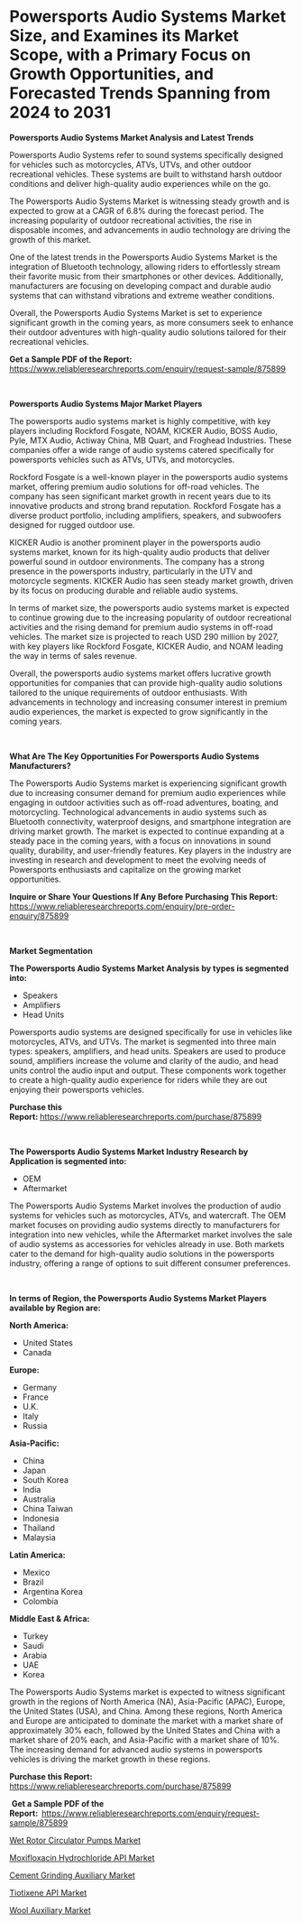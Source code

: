 <p><h1>Powersports Audio Systems Market Size, and Examines its Market Scope, with a Primary Focus on Growth Opportunities, and Forecasted Trends Spanning from 2024 to 2031</h1></p><p><strong>Powersports Audio Systems Market Analysis and Latest Trends</strong></p>
<p><p>Powersports Audio Systems refer to sound systems specifically designed for vehicles such as motorcycles, ATVs, UTVs, and other outdoor recreational vehicles. These systems are built to withstand harsh outdoor conditions and deliver high-quality audio experiences while on the go.</p><p>The Powersports Audio Systems Market is witnessing steady growth and is expected to grow at a CAGR of 6.8% during the forecast period. The increasing popularity of outdoor recreational activities, the rise in disposable incomes, and advancements in audio technology are driving the growth of this market.</p><p>One of the latest trends in the Powersports Audio Systems Market is the integration of Bluetooth technology, allowing riders to effortlessly stream their favorite music from their smartphones or other devices. Additionally, manufacturers are focusing on developing compact and durable audio systems that can withstand vibrations and extreme weather conditions.</p><p>Overall, the Powersports Audio Systems Market is set to experience significant growth in the coming years, as more consumers seek to enhance their outdoor adventures with high-quality audio solutions tailored for their recreational vehicles.</p></p>
<p><strong>Get a Sample PDF of the Report:&nbsp;</strong> <a href="https://www.reliableresearchreports.com/enquiry/request-sample/875899">https://www.reliableresearchreports.com/enquiry/request-sample/875899</a></p>
<p>&nbsp;</p>
<p><strong>Powersports Audio Systems Major Market Players</strong></p>
<p><p>The powersports audio systems market is highly competitive, with key players including Rockford Fosgate, NOAM, KICKER Audio, BOSS Audio, Pyle, MTX Audio, Actiway China, MB Quart, and Froghead Industries. These companies offer a wide range of audio systems catered specifically for powersports vehicles such as ATVs, UTVs, and motorcycles.</p><p>Rockford Fosgate is a well-known player in the powersports audio systems market, offering premium audio solutions for off-road vehicles. The company has seen significant market growth in recent years due to its innovative products and strong brand reputation. Rockford Fosgate has a diverse product portfolio, including amplifiers, speakers, and subwoofers designed for rugged outdoor use.</p><p>KICKER Audio is another prominent player in the powersports audio systems market, known for its high-quality audio products that deliver powerful sound in outdoor environments. The company has a strong presence in the powersports industry, particularly in the UTV and motorcycle segments. KICKER Audio has seen steady market growth, driven by its focus on producing durable and reliable audio systems.</p><p>In terms of market size, the powersports audio systems market is expected to continue growing due to the increasing popularity of outdoor recreational activities and the rising demand for premium audio systems in off-road vehicles. The market size is projected to reach USD 290 million by 2027, with key players like Rockford Fosgate, KICKER Audio, and NOAM leading the way in terms of sales revenue.</p><p>Overall, the powersports audio systems market offers lucrative growth opportunities for companies that can provide high-quality audio solutions tailored to the unique requirements of outdoor enthusiasts. With advancements in technology and increasing consumer interest in premium audio experiences, the market is expected to grow significantly in the coming years.</p></p>
<p>&nbsp;</p>
<p><strong>What Are The Key Opportunities For Powersports Audio Systems Manufacturers?</strong></p>
<p><p>The Powersports Audio Systems market is experiencing significant growth due to increasing consumer demand for premium audio experiences while engaging in outdoor activities such as off-road adventures, boating, and motorcycling. Technological advancements in audio systems such as Bluetooth connectivity, waterproof designs, and smartphone integration are driving market growth. The market is expected to continue expanding at a steady pace in the coming years, with a focus on innovations in sound quality, durability, and user-friendly features. Key players in the industry are investing in research and development to meet the evolving needs of Powersports enthusiasts and capitalize on the growing market opportunities.</p></p>
<p><strong>Inquire or Share Your Questions If Any Before Purchasing This Report:</strong> <a href="https://www.reliableresearchreports.com/enquiry/pre-order-enquiry/875899">https://www.reliableresearchreports.com/enquiry/pre-order-enquiry/875899</a></p>
<p>&nbsp;</p>
<p><strong>Market Segmentation</strong></p>
<p><strong>The Powersports Audio Systems Market Analysis by types is segmented into:</strong></p>
<p><ul><li>Speakers</li><li>Amplifiers</li><li>Head Units</li></ul></p>
<p><p>Powersports audio systems are designed specifically for use in vehicles like motorcycles, ATVs, and UTVs. The market is segmented into three main types: speakers, amplifiers, and head units. Speakers are used to produce sound, amplifiers increase the volume and clarity of the audio, and head units control the audio input and output. These components work together to create a high-quality audio experience for riders while they are out enjoying their powersports vehicles.</p></p>
<p><strong>Purchase this Report:&nbsp;</strong><a href="https://www.reliableresearchreports.com/purchase/875899">https://www.reliableresearchreports.com/purchase/875899</a></p>
<p>&nbsp;</p>
<p><strong>The Powersports Audio Systems Market Industry Research by Application is segmented into:</strong></p>
<p><ul><li>OEM</li><li>Aftermarket</li></ul></p>
<p><p>The Powersports Audio Systems Market involves the production of audio systems for vehicles such as motorcycles, ATVs, and watercraft. The OEM market focuses on providing audio systems directly to manufacturers for integration into new vehicles, while the Aftermarket market involves the sale of audio systems as accessories for vehicles already in use. Both markets cater to the demand for high-quality audio solutions in the powersports industry, offering a range of options to suit different consumer preferences.</p></p>
<p>&nbsp;</p>
<p><strong>In terms of Region, the Powersports Audio Systems Market Players available by Region are:</strong></p>
<p>
    <p> <strong> North America: </strong>
        <ul>
            <li>United States</li>
            <li>Canada</li>
        </ul>
        </p> 
    <p> <strong> Europe: </strong>
        <ul>
            <li>Germany</li>
            <li>France</li>
            <li>U.K.</li>
            <li>Italy</li>
            <li>Russia</li>
        </ul>
        </p> 
    <p> <strong> Asia-Pacific: </strong>
        <ul>
            <li>China</li>
            <li>Japan</li>
            <li>South Korea</li>
            <li>India</li>
            <li>Australia</li>
            <li>China Taiwan</li>
            <li>Indonesia</li>
            <li>Thailand</li>
            <li>Malaysia</li>
        </ul>
        </p> 
    <p> <strong> Latin America: </strong>
        <ul>
            <li>Mexico</li>
            <li>Brazil</li>
            <li>Argentina Korea</li>
            <li>Colombia</li>
        </ul>
        </p> 
    <p> <strong> Middle East & Africa: </strong>
        <ul>
            <li>Turkey</li>
            <li>Saudi</li>
            <li>Arabia</li>
            <li>UAE</li>
            <li>Korea</li>
        </ul>
    </p>
    </p>
<p><p>The Powersports Audio Systems market is expected to witness significant growth in the regions of North America (NA), Asia-Pacific (APAC), Europe, the United States (USA), and China. Among these regions, North America and Europe are anticipated to dominate the market with a market share of approximately 30% each, followed by the United States and China with a market share of 20% each, and Asia-Pacific with a market share of 10%. The increasing demand for advanced audio systems in powersports vehicles is driving the market growth in these regions.</p></p>
<p><strong>Purchase this Report: </strong><a href="https://www.reliableresearchreports.com/purchase/875899">https://www.reliableresearchreports.com/purchase/875899</a></p>
<p>&nbsp;<strong>Get a Sample PDF of the Report:&nbsp;&nbsp;</strong><a href="https://www.reliableresearchreports.com/enquiry/request-sample/875899">https://www.reliableresearchreports.com/enquiry/request-sample/875899</a></p>
<p><strong></strong></p>
<p><p><a href="https://copper-carbon-84f.notion.site/Global-Wet-Rotor-Circulator-Pumps-Market-by-Types-Applications-and-Major-Players-with-Regional-Gr-17a6dcd4d97c460980c8bef743c7133a">Wet Rotor Circulator Pumps Market</a></p><p><a href="https://view.publitas.com/reportprime-1/insights-into-moxifloxacin-hydrochloride-api-market-size-analysing-market-share-trends-and-growth-from-2024-to-2031/">Moxifloxacin Hydrochloride API Market</a></p><p><a href="https://circular-yam-9b9.notion.site/Cement-Grinding-Auxiliary-Market-Research-Report-Reveals-The-Latest-Trends-And-Opportunities-of-this-f6d1f1646108449290880a73f61bcd0a">Cement Grinding Auxiliary Market</a></p><p><a href="https://view.publitas.com/reportprime-1/tiotixene-api-market-analysis-and-market-size-global-industry-overview-market-segmentation-and-forecast-2024-to-2031/">Tiotixene API Market</a></p><p><a href="https://cedar-agate-3da.notion.site/Wool-Auxiliary-Market-Size-Growth-Outlook-from-2024-to-2031-projecting-at-Market-s-Trends-Analysis-73e13c7d63f8435898346fe260091b7f">Wool Auxiliary Market</a></p></p>
